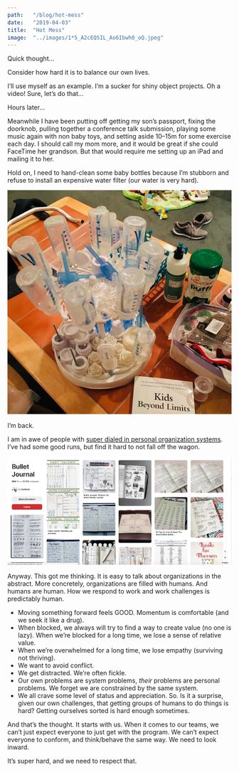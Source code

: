 ```yaml
---
path:	"/blog/hot-mess"
date:	"2019-04-03"
title:	"Hot Mess"
image:	"../images/1*5_A2cEQSIL_Ao6Ibwh0_oQ.jpeg"
---
```


Quick thought…

Consider how hard it is to balance our own lives.

I’ll use myself as an example. I’m a sucker for shiny object projects. Oh a video! Sure, let’s do that…

Hours later…

Meanwhile I have been putting off getting my son’s passport, fixing the doorknob, pulling together a conference talk submission, playing some music again with non baby toys, and setting aside 10–15m for some exercise each day. I should call my mom more, and it would be great if she could FaceTime her grandson. But that would require me setting up an iPad and mailing it to her.

Hold on, I need to hand-clean some baby bottles because I’m stubborn and refuse to install an expensive water filter (our water is very hard).

![](../images/1*5_A2cEQSIL_Ao6Ibwh0_oQ.jpeg)

I’m back.

I am in awe of people with [super dialed in personal organization systems](https://lifes-work.netlify.com/). I’ve had some good runs, but find it hard to not fall off the wagon.

![](../images/1*5F-nH7b6Cefm6YKB2Xrw5Q.png)

Anyway. This got me thinking. It is easy to talk about organizations in the abstract. More concretely, organizations are filled with humans. And humans are human. How we respond to work and work challenges is predictably human.

* Moving something forward feels GOOD. Momentum is comfortable (and we seek it like a drug).
* When blocked, we always will try to find a way to create value (no one is lazy). When we’re blocked for a long time, we lose a sense of relative value.
* When we’re overwhelmed for a long time, we lose empathy (surviving not thriving).
* We want to avoid conflict.
* We get distracted. We’re often fickle.
* Our own problems are system problems, *their* problems are personal problems. We forget we are constrained by the same system.
* We all crave some level of status and appreciation.
So. Is it a surprise, given our own challenges, that getting groups of humans to do things is hard? Getting ourselves sorted is hard enough sometimes.

And that’s the thought. It starts with us. When it comes to our teams, we can’t just expect everyone to just get with the program. We can’t expect everyone to conform, and think/behave the same way. We need to look inward.

It’s super hard, and we need to respect that.

